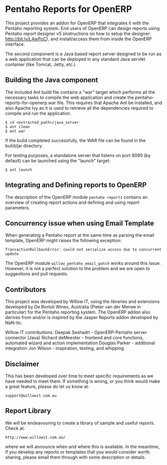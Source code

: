 # Pentaho Reports for OpenERP

This project provides an addon for OpenERP that integrates it with
the Pentaho reporting system. End users of OpenERP can design
reports using Pentaho report designer v5 (instructions on how
to setup the designer: http://bit.ly/L4wPoC), and install/access
them from inside the OpenERP interface.

The second component is a Java based report server designed to be
run as a web application that can be deployed in any standard
Java servlet container (like Tomcat, Jetty, etc.)


## Building the Java component

The included Ant build file contains a "war" target which
performs all the necessary tasks to compile the web application and
create the pentaho-reports-for-openerp.war file. This requires that
Apache Ant be installed, and also Apache Ivy as it is used to retrieve
all the dependencies required to compile and run the application.

	$ cd <extracted_path>/java_server
	$ ant clean
	$ ant war

If the build completed successfully, the WAR file can be found
in the build/jar directory.

For testing purposes, a standalone server that listens on port
8090 (by default) can be launched using the "launch" target:

	$ ant launch


## Integrating and Defining reports to OpenERP

The description of the OpenERP module `pentaho reports` contains an overview
of creating report actions and defining and using report parameters.

## Concurrency issue when using Email Template

When generating a Pentaho report at the same time as parsing the email
template, OpenERP might raises the following exception:

    TransactionRollbackError: could not serialize access due to concurrent
    update

The OpenERP module `willow_pentaho_email_patch` works around this
issue. However, it is not a perfect solution to the problem and we are open
to suggestions and pull requests.

## Contributors

This project was developed by Willow IT, using the libraries and
extensions developed by De Bortoli Wines, Australia (Pieter van der
Merwe in particular) for the Pentaho reporting system. The OpenERP
addon also derives from and/or is inspired by the Jasper Reports addon
developed by NaN-tic.

Willow IT contributions:
	Deepak Seshadri - OpenERP-Pentaho server connector (Java)
	Richard deMeester - frontend and core functions, automated wizard
						and action implementation
	Douglas Parker - additional integration
	Jon Wilson - inspiration, testing, and whipping


## Disclaimer

This has been developed over time to meet specific requirements as we have
needed to meet them. If something is wrong, or you think would make a great
feature, please do let us know at:

	support@willowit.com.au


## Report Library

We will be endeavouring to create a library of sample and useful reports.
Check at:

	http://www.willowit.com.au/

where we will announce when and where this is available. In the meantime, if
you develop any reports or templates that you would consider worth sharing,
please email them through with some description or details.
